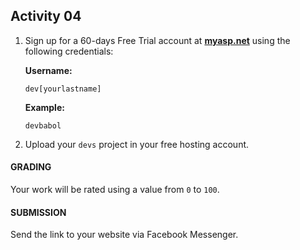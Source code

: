 ## Activity 04

1. Sign up for a 60-days Free Trial account at [**myasp.net**](https://www.myASP.NET/index?r=101105913) using the following credentials:
   
   **Username:**
   
   `dev[yourlastname]`
   
   **Example:**
   
   `devbabol`
   
2. Upload your `devs` project in your free hosting account.

#### GRADING
Your work will be rated using a value from `0` to `100`.

#### SUBMISSION
Send the link to your website via Facebook Messenger.